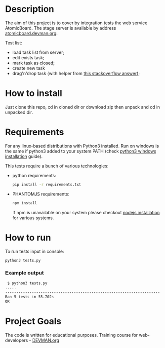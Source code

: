 # Description

The aim of this project is to cover by integration tests the web service AtomicBoard. The stage server is available by address 
[atomicboard.devman.org](http://atomicboard.devman.org).

Test list:
- load task list from server;
- edit exists task;
- mark task as closed;
- create new task
- drag'n'drop task (with helper from [this stackoverflow answer](https://stackoverflow.com/a/29381532));

# How to install

Just clone this repo, cd in cloned dir or download zip then unpack and cd in unpacked dir.

# Requirements

For any linux-based distributions with Python3 installed. Run on windows is the same if python3 added to your system PATH (check [python3 windows installation](http://docs.python-guide.org/en/latest/starting/install3/win/) guide).

This tests require a bunch of various technologies:
- python requirements:
    ```bash
    pip install -r requirements.txt
    ```
- PHANTOMJS requirements:
    ```bash
    npm install
    ```
    If npm is unavailable on your system please checkout [nodejs installation](https://nodejs.org/en/download/package-manager/) for various systems.

# How to run

To run tests input in console:
```bash
python3 tests.py
```

### Example output

```bash
 $ python3 tests.py
.....
----------------------------------------------------------------------
Ran 5 tests in 55.702s
OK
```

# Project Goals

The code is written for educational purposes. Training course for web-developers - [DEVMAN.org](https://devman.org)


